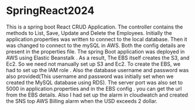 # SpringReact2024
This is a spring boot React CRUD Application. 
The controller contains the methods to List, Save, Update and Delete the Employees.
Initially the application.properties was written to connect to the local database. Then it was changed to connect to the mySQL in AWS. Both the config details are present in the properties file.
The spring Boot application was deployed in AWS using Elastic Beanstalk . As a result, The EBS itself creates the S3, and Ec2. So we need not manually set up S3 and Ec2. To create the EBS, we had to set up the IAM role . Also the database username and password was also provided(This username and password was initially set when we created the MySQL database using RDS).
The server port was also set to 5000 in application.properties and in the EBS config . 
you can get the url from the EBS details.
Also I had set up the alarm in cloudwatch and created the SNS top AWS Billing alarm when the USD exceeds 2 dollar.

